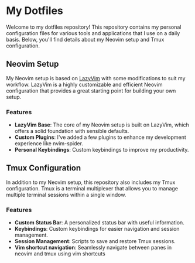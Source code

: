 # My Dotfiles

Welcome to my dotfiles repository! This repository contains my personal configuration files for various tools and applications that I use on a daily basis. Below, you'll find details about my Neovim setup and Tmux configuration.

## Neovim Setup

My Neovim setup is based on [LazyVim](https://github.com/LazyVim/LazyVim) with some modifications to suit my workflow. LazyVim is a highly customizable and efficient Neovim configuration that provides a great starting point for building your own setup.

### Features

- **LazyVim Base**: The core of my Neovim setup is built on LazyVim, which offers a solid foundation with sensible defaults.
- **Custom Plugins**: I've added a few plugins to enhance my development experience like nvim-spider.
- **Personal Keybindings**: Custom keybindings to improve my productivity.

## Tmux Configuration

In addition to my Neovim setup, this repository also includes my Tmux configuration. Tmux is a terminal multiplexer that allows you to manage multiple terminal sessions within a single window.

### Features

- **Custom Status Bar**: A personalized status bar with useful information.
- **Keybindings**: Custom keybindings for easier navigation and session management.
- **Session Management**: Scripts to save and restore Tmux sessions.
- **Vim shortcut navigation**: Seamlessly navigate between panes in neovim and tmux using vim shortcuts
